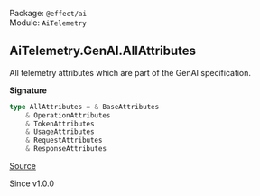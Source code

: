 Package: `@effect/ai`<br />
Module: `AiTelemetry`<br />

## AiTelemetry.GenAI.AllAttributes

All telemetry attributes which are part of the GenAI specification.

**Signature**

```ts
type AllAttributes = & BaseAttributes
    & OperationAttributes
    & TokenAttributes
    & UsageAttributes
    & RequestAttributes
    & ResponseAttributes
```

[Source](https://github.com/Effect-TS/effect/tree/main/packages/ai/ai/src/AiTelemetry.ts#L40)

Since v1.0.0